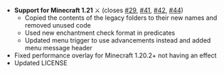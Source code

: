 - **Support for Minecraft 1.21** ⚔️ (closes [#29](https://github.com/Tschipcraft/dynamiclights/issues/29), [#41](https://github.com/Tschipcraft/dynamiclights/issues/41), [#42](https://github.com/Tschipcraft/dynamiclights/issues/42), [#44](https://github.com/Tschipcraft/dynamiclights/issues/44))
  - Copied the contents of the legacy folders to their new names and removed unused code
  - Used new enchantment check format in predicates
  - Updated menu trigger to use advancements instead and added menu message header
- Fixed performance overlay for Minecraft 1.20.2+ not having an effect
- Updated LICENSE
